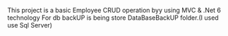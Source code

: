 This project is a basic Employee CRUD operation byy using MVC & .Net 6 technology
For db backUP is being store DataBaseBackUP folder.(I used use Sql Server)
